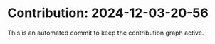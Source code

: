# Contribution: 2024-12-03-20-56
This is an automated commit to keep the contribution graph active.
